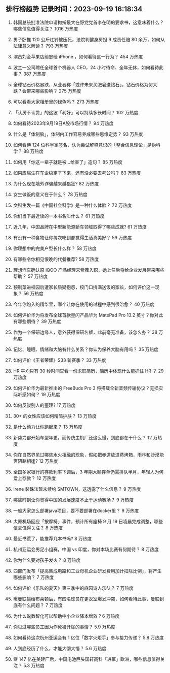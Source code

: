 
## 排行榜趋势 记录时间：2023-09-19 16:18:34
  
  1. 韩国总统批准法院申请拘捕最大在野党党首李在明的要求书，这意味着什么？哪些信息值得关注？ 1016 万热度
    
  2. 男子卧推 120 公斤杠铃被压死，法院判健身房担 9 成责任赔 80 余万，如何从法律意义解读？ 793 万热度
    
  3. 演员刘金苹果店前怒砸 iPhone ，如何看待这一行为？ 454 万热度
    
  4. 波兰一公司聘任全球首个机器人 CEO，24 小时待命、全年无休，如何看待此事？ 387 万热度
    
  5. 全球钻石价格暴跌，从业者称「或许未来买肥皂送钻石」，钻石价格为何大跌？会带来哪些影响？ 275 万热度
    
  6. 可以看看大家相册里的绿色吗？ 273 万热度
    
  7. 「认房不认贷」的这波「利好」可以持续多长时间？ 102 万热度
    
  8. 如何看待2023年9月19日A股市场行情？ 94 万热度
    
  9. 什么是「体制脑」，体制内工作容易养成哪些思维定势？ 93 万热度
    
  10. 如何看待 124 位科学家签名，认为尝试解释意识的「整合信息理论」是伪科学？ 88 万热度
    
  11. 如何用「你这一辈子就是被…给害了」造句？ 85 万热度
    
  12. 如果应届生在车企稳定了下来，还有没必要去考公吗？ 83 万热度
    
  13. 为什么现在境外诈骗越来越猖狂? 82 万热度
    
  14. 女生做饭的意义在于什么？ 78 万热度
    
  15. 文科生发一篇《中国社会科学》是一种什么体验？ 72 万热度
    
  16. 你们当下最近读的一本书名叫什么？ 61 万热度
    
  17. 近几年，中国品牌在中型新能源轿车领域取得了哪些成就? 61 万热度
    
  18. 有没有一种食物让你每次吃到都觉得生活真美好？ 59 万热度
    
  19. 你理想中的完美户型长什么样？ 58 万热度
    
  20. 有哪些令你相见恨晚的代餐推荐? 58 万热度
    
  21. 理想汽车确认原 iQOO 产品经理宋紫薇入职，她上任后将给企业发展带来哪些帮助？ 57 万热度
    
  22. 预制菜进校园后遭家长质疑抱怨，校门口挤满送饭的家长，如何评价这一现象？ 56 万热度
    
  23. 今年你购入的精华里，哪个让你在使用的过程中感到很治愈？ 40 万热度
    
  24. 如何评价华为将发布全球首款星闪产品华为 MatePad Pro 13.2 英寸？你对此有哪些期待？ 39 万热度
    
  25. 作为一个保研边缘人，意外获得保研名额，此前毫无准备，该怎么办？ 38 万热度
    
  26. 记忆、睡眠、情绪和大脑有什么关系？你认为保养大脑有用吗？ 35 万热度
    
  27. 如何评价《王者荣耀》S33 新赛季？ 33 万热度
    
  28. HR 平均只有 30 秒时间查看一份求职简历，简历中体现什么能抓住 HR ？ 29 万热度
    
  29. 如何评价华为最新推出的 FreeBuds Pro 3 将搭载全新音频传输协议？无损实际听感如何？ 19 万热度
    
  30. 如何反驳别人的歪理? 17 万热度
    
  31. 30+ 的女性应该如何精简护肤？ 13 万热度
    
  32. 是什么动力让你跑起来？ 13 万热度
    
  33. 新势力都开始车型年更，而传统主机厂还这么慢，到底都在干什么？ 12 万热度
    
  34. 你在自然界见过哪些水火相融的现象，假如把赤道放进蒸烤箱，雨林和沙漠能否陌路相逢? 12 万热度
    
  35. 全国多家银行的存款利率下调后，3 年期大额存单仍需排队半月，年轻人为何爱上存款？ 12 万热度
    
  36. Irene 裴珠泫暂未续约 SMTOWN，这透露了什么信息？ 9 万热度
    
  37. 哪些时刻让你觉得中国的发展速度不止于运动赛场？ 9 万热度
    
  38. 一般大家怎么部署java项目，要不要部署在docker里？ 9 万热度
    
  39. 太原机场回应「按摩椅」事件，预计所有座椅 9 月 19 日凌晨完成调整，哪些信息值得关注？ 8 万热度
    
  40. 最近书荒了，能推荐几本书吗? 8 万热度
    
  41. 杭州亚运会男足小组赛，中国 vs 印度，你对本场比赛有何期待？ 8 万热度
    
  42. 你为什么要对孩子发火？ 8 万热度
    
  43. 四部门发布「提高集成电路和工业母机企业研发费用加计扣除比例」，将产生哪些影响？ 7 万热度
    
  44. 如何评价《乐队的夏天》第三季中的麻园诗人乐队？ 7 万热度
    
  45. 曝曼联输给布莱顿后，有四名球员在更衣室爆发冲突，如何看待此事，曼联到底有什么问题？ 7 万热度
    
  46. 为什么说数智化可以帮助中小企业降本增效 ? 6 万热度
    
  47. 你见过哪些员工因为作死被开除的事情？ 5.9 万热度
    
  48. 如何看待这次杭州亚运会有 1 亿位「数字火炬手」参与接力传递？ 5.8 万热度
    
  49. 人到底经历了什么，才能大彻大悟？ 5.6 万热度
    
  50. 继 147 亿在美建厂后，中国电池巨头国轩高科「进军」欧洲，哪些信息值得关注？ 5.3 万热度
    